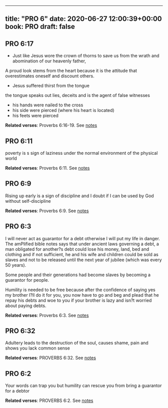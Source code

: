 
---
title: "PRO 6"
date: 2020-06-27 12:00:39+00:00
book: PRO
draft: false
---

## PRO 6:17

- Just like Jesus wore the crown of thorns to save us from the wrath and abomination of our heavenly father,

A proud look stems from the heart because it is the attitude that overestimates oneself and discount others.

- Jesus suffered thirst from the tongue

the tongue speaks out lies, deceits and is the agent of false witnesses

- his hands were nailed to the cross
- his side were pierced (where his heart is located)
- his feets were pierced

**Related verses**: Proverbs 6:16-19. See [notes](https://my.bible.com/notes/3461166839102169428)


## PRO 6:11

poverty is s sign of laziness under the normal environment of the physical world

**Related verses**: Proverbs 6:11. See [notes](https://my.bible.com/notes/3461145811705651208)


## PRO 6:9

Rising up early is a sign of discipline and I doubt if I can be used by God without self-discipline

**Related verses**: Proverbs 6:9. See [notes](https://my.bible.com/notes/3461144386841863161)


## PRO 6:3

I will never act as guarantor for a debt otherwise I will put my life in danger. The amPlified bible notes says that under ancient laws governing a debt, a man obligated for another?s debt could lose his money, land, bed and clothing and if not sufficient, he and his wife and children could be sold as slaves and not to be released until the next year of jubilee (which was every 50 years).

Some people and their generations had become slaves by becoming a guarantor for people.

Humility is needed to be free because after the confidence of saying yes my brother I?ll do it for you, you now have to go and beg and plead that he repay his debts and woe to you if your brother is lazy and isn?t worried about paying debts.

**Related verses**: Proverbs 6:3. See [notes](https://my.bible.com/notes/3461138971391419325)


## PRO 6:32

Adultery leads to the destruction of the soul, causes shame, pain and shows you lack common sense

**Related verses**: PROVERBS 6:32. See [notes](https://my.bible.com/notes/2627514142533870354)


## PRO 6:2

Your words can trap you but humility can rescue you from bring a guarantor for a debtor

**Related verses**: PROVERBS 6:2. See [notes](https://my.bible.com/notes/2627512159232058124)

